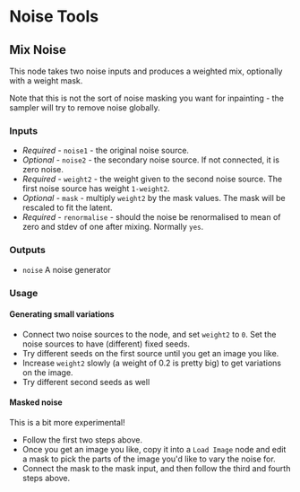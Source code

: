 # Noise Tools

## Mix Noise

This node takes two noise inputs and produces a weighted mix, optionally with a weight mask.

Note that this is not the sort of noise masking you want for inpainting - the sampler will try to remove noise globally. 

### Inputs 

- *Required* - `noise1` - the original noise source.
- *Optional* - `noise2` - the secondary noise source. If not connected, it is zero noise.
- *Required* - `weight2` - the weight given to the second noise source. The first noise source has weight `1-weight2`.
- *Optional* - `mask` - multiply `weight2` by the mask values. The mask will be rescaled to fit the latent.
- *Required* - `renormalise` - should the noise be renormalised to mean of zero and stdev of one after mixing. Normally `yes`.

### Outputs

- `noise` A noise generator

### Usage

#### Generating small variations

- Connect two noise sources to the node, and set `weight2` to `0`. Set the noise sources to have (different) fixed seeds.
- Try different seeds on the first source until you get an image you like.
- Increase `weight2` slowly (a weight of 0.2 is pretty big) to get variations on the image.
- Try different second seeds as well

#### Masked noise

This is a bit more experimental!

- Follow the first two steps above. 
- Once you get an image you like, copy it into a `Load Image` node and edit a mask to pick the parts of the image you'd like to vary the noise for.
- Connect the mask to the mask input, and then follow the third and fourth steps above.
